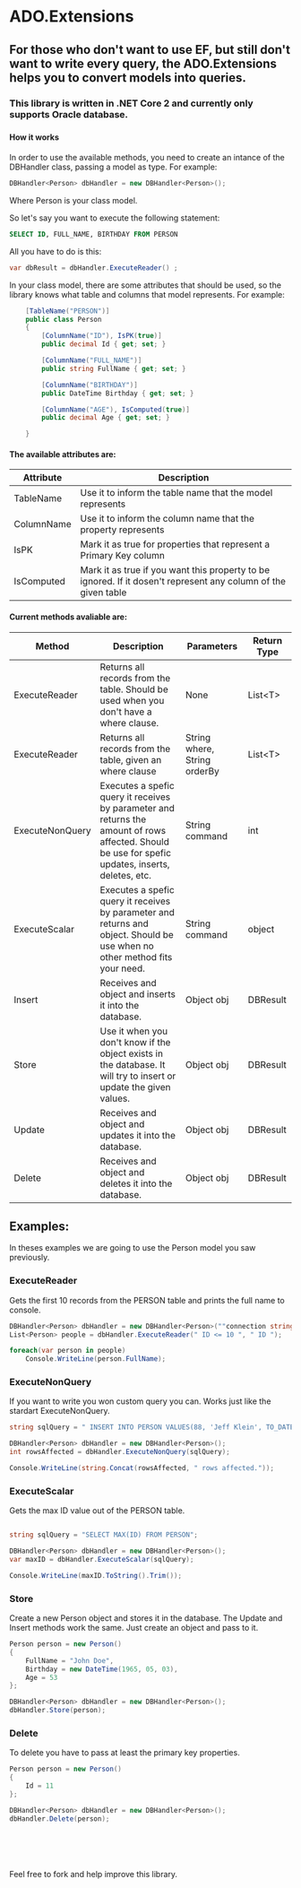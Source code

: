 # ADO.Extensions

<h2>For those who don't want to use EF, but still don't want to write every query, the ADO.Extensions helps you to convert models into queries.</h2>

<h3>This library is written in .NET Core 2 and currently only supports Oracle database.<h3>

<h4>How it works</h4>

In order to use the available methods, you need to create an intance of the DBHandler class, passing a model as type.
For example:
```cs
DBHandler<Person> dbHandler = new DBHandler<Person>();
```
Where Person is your class model.

So let's say you want to execute the following statement:
```sql
SELECT ID, FULL_NAME, BIRTHDAY FROM PERSON
```
All you have to do is this:
```cs
var dbResult = dbHandler.ExecuteReader() ;
```
In your class model, there are some attributes that should be used, so the library knows what table and columns that model represents.
For example:
```cs
    [TableName("PERSON")]
    public class Person
    {
        [ColumnName("ID"), IsPK(true)]
        public decimal Id { get; set; }

        [ColumnName("FULL_NAME")]
        public string FullName { get; set; }

        [ColumnName("BIRTHDAY")]
        public DateTime Birthday { get; set; }

        [ColumnName("AGE"), IsComputed(true)]
        public decimal Age { get; set; }

    }
```

<h4>The available attributes are:</h4>

| Attribute  | Description |
| ------------- | ------------- |
|TableName| Use it to inform the table name that the model represents |
|ColumnName| Use it to inform the column name that the property represents |
|IsPK| Mark it as true for properties that represent a Primary Key column |
|IsComputed| Mark it as true if you want this property to be ignored. If it dosen't represent any column of the given table |


<h4>Current methods avaliable are:</h4>

| Method  | Description | Parameters | Return Type |
| ------------- | ------------- | ------------- | ------------- |
|ExecuteReader| Returns all records from the table. Should be used when you don't have a where clause. | None | List&lt;T> |
|ExecuteReader| Returns all records from the table, given an where clause  | String where, String orderBy | List&lt;T> |
|ExecuteNonQuery|Executes a spefic query it receives by parameter and returns the amount of rows affected. Should be use for spefic updates, inserts, deletes, etc. |String command| int |
|ExecuteScalar| Executes a spefic query it receives by parameter and returns and object. Should be use when no other method fits your need. |String command| object |
|Insert|Receives and object and inserts it into the database. |Object obj| DBResult |
|Store|Use it when you don't know if the object exists in the database. It will try to insert or update the given values.  |Object obj| DBResult |
|Update|Receives and object and updates it into the database. |Object obj| DBResult |
|Delete|Receives and object and deletes it into the database. |Object obj| DBResult |

<h2>Examples:</h2>
In theses examples we are going to use the Person model you saw previously.

<h3>ExecuteReader</h3>
Gets the first 10 records from the PERSON table and prints the full name to console.

```cs
DBHandler<Person> dbHandler = new DBHandler<Person>(""connection string here");
List<Person> people = dbHandler.ExecuteReader(" ID <= 10 ", " ID ");

foreach(var person in people)
    Console.WriteLine(person.FullName);
```

<h3>ExecuteNonQuery</h3>
If you want to write you won custom query you can. Works just like the stardart ExecuteNonQuery.

```cs
string sqlQuery = " INSERT INTO PERSON VALUES(88, 'Jeff Klein', TO_DATE('02/02/1989 00:00:00') ";

DBHandler<Person> dbHandler = new DBHandler<Person>();
int rowsAffected = dbHandler.ExecuteNonQuery(sqlQuery);

Console.WriteLine(string.Concat(rowsAffected, " rows affected."));
```

<h3>ExecuteScalar</h3>
Gets the max ID value out of the PERSON table.

```cs

string sqlQuery = "SELECT MAX(ID) FROM PERSON";

DBHandler<Person> dbHandler = new DBHandler<Person>();
var maxID = dbHandler.ExecuteScalar(sqlQuery);

Console.WriteLine(maxID.ToString().Trim());
```

<h3>Store</h3>
Create a new Person object and stores it in the database. 
The Update and Insert methods work the same. Just create an object and pass to it.

```cs
Person person = new Person()
{
    FullName = "John Doe",
    Birthday = new DateTime(1965, 05, 03),
    Age = 53
};

DBHandler<Person> dbHandler = new DBHandler<Person>();
dbHandler.Store(person);
```

<h3>Delete</h3>
To delete you have to pass at least the primary key properties.

```cs
Person person = new Person()
{
    Id = 11
};

DBHandler<Person> dbHandler = new DBHandler<Person>();
dbHandler.Delete(person);
```

<br><br><br><br>
Feel free to fork and help improve this library.
